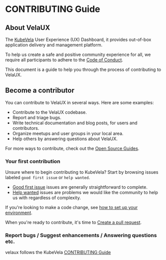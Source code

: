 # CONTRIBUTING Guide

## About VelaUX

The [KubeVela](https://github.com/oam-dev/kubevela) User Experience (UX) Dashboard, it provides out-of-box application delivery and management platform.

To help us create a safe and positive community experience for all, we require all participants to adhere to the [Code of Conduct](https://github.com/oam-dev/kubevela/blob/master/CODE_OF_CONDUCT.md).

This document is a guide to help you through the process of contributing to VelaUX.

## Become a contributor

You can contribute to VelaUX in several ways. Here are some examples:

* Contribute to the VelaUX codebase.
* Report and triage bugs.
* Write technical documentation and blog posts, for users and contributors.
* Organize meetups and user groups in your local area.
* Help others by answering questions about VelaUX.

For more ways to contribute, check out the [Open Source Guides](https://opensource.guide/how-to-contribute/).

### Your first contribution

Unsure where to begin contributing to KubeVela? Start by browsing issues labeled `good first issue` or `help wanted`.

- [Good first issue](https://github.com/oam-dev/velaux/labels/good%20first%20issue) issues are generally straightforward to complete.
- [Help wanted](https://github.com/oam-dev/velaux/labels/help%20wanted) issues are problems we would like the community to help us with regardless of complexity.

If you're looking to make a code change, see [how to set up your environment](docs/contributing/velaux.md).

When you're ready to contribute, it's time to [Create a pull request](https://github.com/oam-dev/kubevela/blob/master/contribute/create-pull-request.md).

### Report bugs / Suggest enhancements / Answering questions etc.

velaux follows the KubeVela [CONTRIBUTING Guide](https://github.com/oam-dev/kubevela/blob/master/CONTRIBUTING.md)
